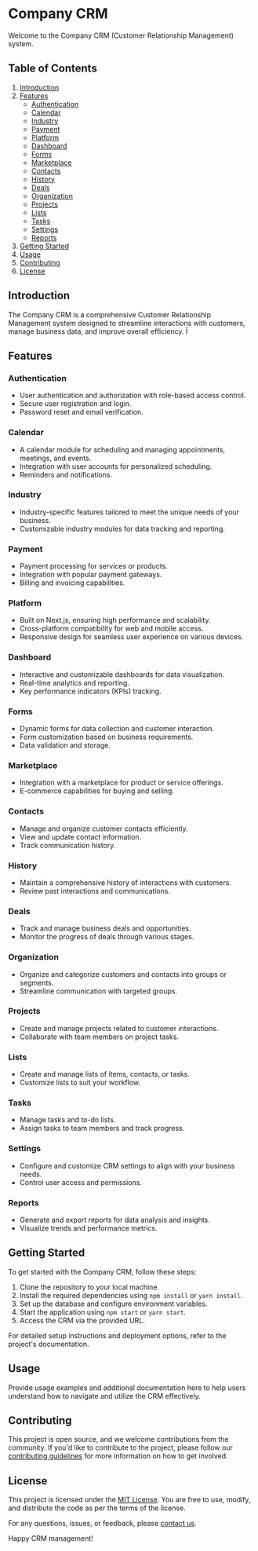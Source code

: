 # Company CRM

Welcome to the Company CRM (Customer Relationship Management) system.

## Table of Contents

1. [Introduction](#introduction)
2. [Features](#features)
    - [Authentication](#authentication)
    - [Calendar](#calendar)
    - [Industry](#industry)
    - [Payment](#payment)
    - [Platform](#platform)
    - [Dashboard](#dashboard)
    - [Forms](#forms)
    - [Marketplace](#marketplace)
    - [Contacts](#contacts)
    - [History](#history)
    - [Deals](#deals)
    - [Organization](#organization)
    - [Projects](#projects)
    - [Lists](#lists)
    - [Tasks](#tasks)
    - [Settings](#settings)
    - [Reports](#reports)
3. [Getting Started](#getting-started)
4. [Usage](#usage)
5. [Contributing](#contributing)
6. [License](#license)

## Introduction

The Company CRM is a comprehensive Customer Relationship Management system designed to streamline interactions with customers, manage business data, and improve overall efficiency. Ï

## Features

### Authentication

- User authentication and authorization with role-based access control.
- Secure user registration and login.
- Password reset and email verification.

### Calendar

- A calendar module for scheduling and managing appointments, meetings, and events.
- Integration with user accounts for personalized scheduling.
- Reminders and notifications.

### Industry

- Industry-specific features tailored to meet the unique needs of your business.
- Customizable industry modules for data tracking and reporting.

### Payment

- Payment processing for services or products.
- Integration with popular payment gateways.
- Billing and invoicing capabilities.

### Platform

- Built on Next.js, ensuring high performance and scalability.
- Cross-platform compatibility for web and mobile access.
- Responsive design for seamless user experience on various devices.

### Dashboard

- Interactive and customizable dashboards for data visualization.
- Real-time analytics and reporting.
- Key performance indicators (KPIs) tracking.

### Forms

- Dynamic forms for data collection and customer interaction.
- Form customization based on business requirements.
- Data validation and storage.

### Marketplace

- Integration with a marketplace for product or service offerings.
- E-commerce capabilities for buying and selling.

### Contacts

- Manage and organize customer contacts efficiently.
- View and update contact information.
- Track communication history.

### History

- Maintain a comprehensive history of interactions with customers.
- Review past interactions and communications.

### Deals

- Track and manage business deals and opportunities.
- Monitor the progress of deals through various stages.

### Organization

- Organize and categorize customers and contacts into groups or segments.
- Streamline communication with targeted groups.

### Projects

- Create and manage projects related to customer interactions.
- Collaborate with team members on project tasks.

### Lists

- Create and manage lists of items, contacts, or tasks.
- Customize lists to suit your workflow.

### Tasks

- Manage tasks and to-do lists.
- Assign tasks to team members and track progress.

### Settings

- Configure and customize CRM settings to align with your business needs.
- Control user access and permissions.

### Reports

- Generate and export reports for data analysis and insights.
- Visualize trends and performance metrics.

## Getting Started

To get started with the Company CRM, follow these steps:

1. Clone the repository to your local machine.
2. Install the required dependencies using `npm install` or `yarn install`.
3. Set up the database and configure environment variables.
4. Start the application using `npm start` or `yarn start`.
5. Access the CRM via the provided URL.

For detailed setup instructions and deployment options, refer to the project's documentation.

## Usage

Provide usage examples and additional documentation here to help users understand how to navigate and utilize the CRM effectively.

## Contributing

This project is open source, and we welcome contributions from the community. If you'd like to contribute to the project, please follow our [contributing guidelines](CONTRIBUTING.md) for more information on how to get involved.

## License

This project is licensed under the [MIT License](LICENSE.md). You are free to use, modify, and distribute the code as per the terms of the license.

For any questions, issues, or feedback, please [contact us](mailto:contact@example.com).

Happy CRM management!
